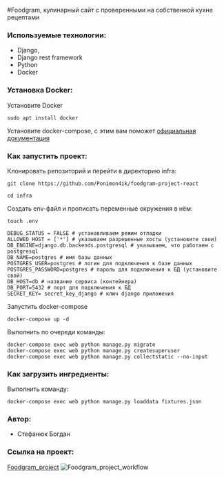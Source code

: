 #Foodgram, кулинарный сайт с проверенными на собственной кухне рецептами

### Используемые технологии:

+ Django,
+ Django rest framework
+ Python
+ Docker

### Установка Docker:

Установите Docker
```
sudo apt install docker
```

Установите docker-compose, с этим вам поможет [официальная документация](https://docs.docker.com/compose/install/)

### Как запустить проект:

Клонировать репозиторий и перейти в директорию infra:
```
git clone https://github.com/Ponimon4ik/foodgram-project-react
```
```
cd infra
```

Cоздать env-файл и прописать переменные окружения в нём:
```
touch .env
```
```
DEBUG_STATUS = FALSE # устанавливаем режим отладки
ALLOWED_HOST = ['*'] # указываем разрешенные хосты (установите свои)
DB_ENGINE=django.db.backends.postgresql # указываем, что работаем с postgresql
DB_NAME=postgres # имя базы данных
POSTGRES_USER=postgres # логин для подключения к базе данных
POSTGRES_PASSWORD=postgres # пароль для подключения к БД (установите свой)
DB_HOST=db # название сервиса (контейнера)
DB_PORT=5432 # порт для подключения к БД
SECRET_KEY= secret_key_django # ключ django приложения
```

Запустить docker-compose
```
docker-compose up -d
```

Выполнить по очереди команды:
```
docker-compose exec web python manage.py migrate
docker-compose exec web python manage.py createsuperuser
docker-compose exec web python manage.py collectstatic --no-input
```

### Как загрузить ингредиенты:

Выполнить команду:
```
docker-compose exec web python manage.py loaddata fixtures.json
```

### Автор:

+ Стефанюк Богдан

### Ссылка на проект:
[Foodgram_project](http://51.250.4.172:80/)
![Foodgram_project_workflow](https://github.com/Ponimon4ik/foodgram-project-react/workflows/Foodgram_project/badge.svg)